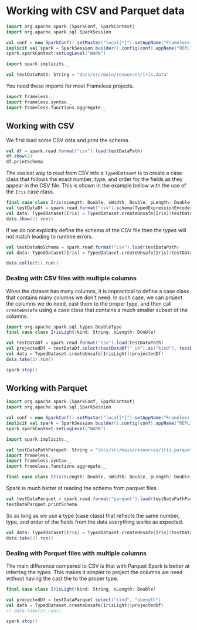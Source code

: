 # Working with CSV and Parquet data

```scala mdoc:invisible:reset-object
import org.apache.spark.{SparkConf, SparkContext}
import org.apache.spark.sql.SparkSession

val conf = new SparkConf().setMaster("local[*]").setAppName("Frameless repl").set("spark.ui.enabled", "false")
implicit val spark = SparkSession.builder().config(conf).appName("REPL").getOrCreate()
spark.sparkContext.setLogLevel("WARN")

import spark.implicits._

val testDataPath: String = "docs/src/main/resources/iris.data"
```
You need these imports for most Frameless projects. 

```scala mdoc:silent
import frameless._
import frameless.syntax._
import frameless.functions.aggregate._
```

## Working with CSV 

We first load some CSV data and print the schema. 

```scala mdoc
val df = spark.read.format("csv").load(testDataPath)
df.show(2)
df.printSchema
```

The easiest way to read from CSV into a `TypedDataset` is to create a case class that follows 
the exact number, type, and order for the fields as they appear in the CSV file. This is shown in 
the example bellow with the use of the `Iris` case class.

```scala mdoc
final case class Iris(sLength: Double, sWidth: Double, pLength: Double, pWidth: Double, kind: String)
val testDataDf = spark.read.format("csv").schema(TypedExpressionEncoder[Iris].schema).load(testDataPath)
val data: TypedDataset[Iris] = TypedDataset.createUnsafe[Iris](testDataDf)
data.show(2).run()
```

If we do not explicitly define the schema of the CSV file then the types will not match leading to runtime errors. 

```scala mdoc:nest
val testDataNoSchema = spark.read.format("csv").load(testDataPath)
val data: TypedDataset[Iris] = TypedDataset.createUnsafe[Iris](testDataNoSchema)
```

```scala mdoc:crash
data.collect().run()
```

### Dealing with CSV files with multiple columns

When the dataset has many columns, it is impractical to define a case class that contains many columns we don't need. 
In such case, we can project the columns we do need, cast them to the proper type, and then call `createUnsafe` using a case class
that contains a much smaller subset of the columns.  

```scala mdoc:nest
import org.apache.spark.sql.types.DoubleType
final case class IrisLight(kind: String, sLength: Double)

val testDataDf = spark.read.format("csv").load(testDataPath)
val projectedDf = testDataDf.select(testDataDf("_c4").as("kind"), testDataDf("_c1").cast(DoubleType).as("sLength"))
val data = TypedDataset.createUnsafe[IrisLight](projectedDf)
data.take(2).run()
```

```scala mdoc:invisible
spark.stop()
```

## Working with Parquet
```scala mdoc:invisible:reset-object
import org.apache.spark.{SparkConf, SparkContext}
import org.apache.spark.sql.SparkSession

val conf = new SparkConf().setMaster("local[*]").setAppName("Frameless repl").set("spark.ui.enabled", "false")
implicit val spark = SparkSession.builder().config(conf).appName("REPL").getOrCreate()
spark.sparkContext.setLogLevel("WARN")

import spark.implicits._

val testDataPathParquet: String = "docs/src/main/resources/iris.parquet"
import frameless._
import frameless.syntax._
import frameless.functions.aggregate._

final case class Iris(sLength: Double, sWidth: Double, pLength: Double, pWidth: Double, kind: String)
```

Spark is much better at reading the schema from parquet files. 

```scala mdoc
val testDataParquet = spark.read.format("parquet").load(testDataPathParquet)
testDataParquet.printSchema
```

So as long as we use a type (case class) that reflects the same number, type, and order of the fields 
from the data everything works as expected. 

```scala mdoc:nest
val data: TypedDataset[Iris] = TypedDataset.createUnsafe[Iris](testDataParquet)
data.take(2).run()
```

### Dealing with Parquet files with multiple columns

The main difference compared to CSV is that with Parquet Spark is better at inferring the types. This makes it simpler 
to project the columns we need without having the cast the to the proper type. 

```scala mdoc:nest
final case class IrisLight(kind: String, sLength: Double)

val projectedDf = testDataParquet.select("kind", "sLength")
val data = TypedDataset.createUnsafe[IrisLight](projectedDf)
// data.take(2).run()
```

```scala mdoc:invisible
spark.stop()
```
